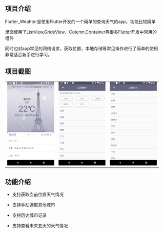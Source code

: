 ## 项目介绍

Flutter_Weahter是使用Flutter开发的一个简单的查询天气的app，功能比较简单

里面使用了ListView,GrideView，Column,Container等很多Flutter开发中常用的组件

同时也对app常见的网络请求，获取位置，本地存储等常见操作进行了简单的使用非常适合新手进行学习。

## 项目截图

<table>
  <tr>
    <td>
  <img width="250px" src="https://github.com/gejiashu/Flutter_Weather/blob/master/flutter_weather/screenshot/device-2019-03-20-161904.png">
    </td>
    <td>
       <img width="250px" src="https://github.com/gejiashu/Flutter_Weather/blob/master/flutter_weather/screenshot/device-2019-03-20-162111.png">
    </td>
    <td>
       <img width="250px" src="https://github.com/gejiashu/Flutter_Weather/blob/master/flutter_weather/screenshot/device-2019-03-20-162129.png">
    </td>
  </tr>
</table>

## 功能介绍

- 支持获取当前位置天气情况

- 支持手动选取其他城市

- 支持历史城市记录

- 支持查看未来五天的天气情况
